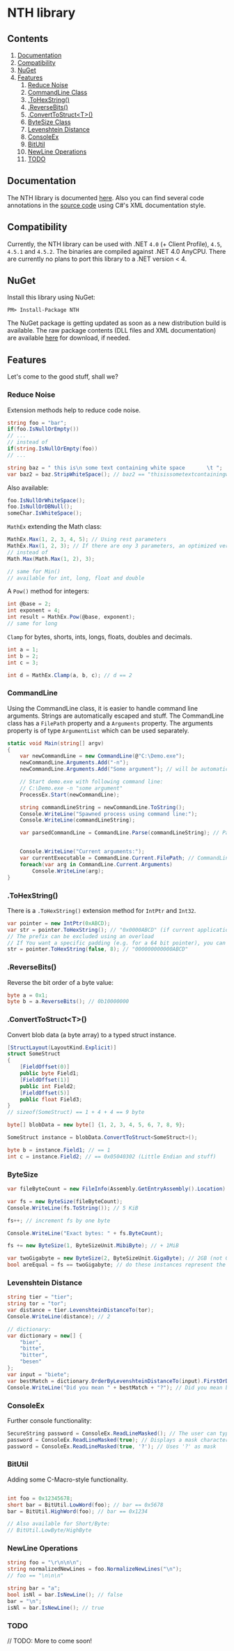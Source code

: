 NTH library
===========
## Contents
1. [Documentation](#documentation)
2. [Compatibility](#compatibility)
3. [NuGet](#nuget)
4. [Features](#features)
    1. [Reduce Noise](#reduce-noise)
    2. [CommandLine Class](#commandline)
    3. [.ToHexString()](#tohexstring)
    4. [.ReverseBits()](#reversebits)
    5. [.ConvertToStruct&lt;T&gt;()](#converttostructt)
    6. [ByteSize Class](#bytesize)
    7. [Levenshtein Distance](#levenshtein-distance)
    8. [ConsoleEx](#consoleex)
    9. [BitUtil](#bitutil)
    10. [NewLine Operations](#newline-operations)
    11. [TODO](#todo)

## Documentation
The NTH library is documented [here](https://nikeee.github.io/nth). Also you can find several code annotations in the [source code](https://github.com/nikeee/nth/tree/master/src) using C#'s XML documentation style.

## Compatibility
Currently, the NTH library can be used with .NET `4.0` (+ Client Profile), `4.5`, `4.5.1` and `4.5.2`. The binaries are compiled against .NET 4.0 AnyCPU. There are currently no plans to port this library to a .NET version < 4.

## NuGet
Install this library using NuGet:
```
PM> Install-Package NTH
```
The NuGet package is getting updated as soon as a new distribution build is available. The raw package contents (DLL files and XML documentation) are available [here](https://github.com/nikeee/nth/tree/master/dist/lib) for download, if needed.

## Features
Let's come to the good stuff, shall we?

### Reduce Noise

Extension methods help to reduce code noise.
```C#
string foo = "bar";
if(foo.IsNullOrEmpty())
// ...
// instead of
if(string.IsNullOrEmpty(foo))
// ...

string baz = " this is\n some text containing white space    	\t ";
var baz2 = baz.StripWhiteSpace(); // baz2 == "thisissometextcontainingwhitespace"
```

Also available:
```C#
foo.IsNullOrWhiteSpace();
foo.IsNullOrDBNull();
someChar.IsWhiteSpace();
```

`MathEx` extending the Math class:
```C#
MathEx.Max(1, 2, 3, 4, 5); // Using rest parameters
MathEx.Max(1, 2, 3); // If there are ony 3 parameters, an optimized version is used
// instead of
Math.Max(Math.Max(1, 2), 3);

// same for Min()
// available for int, long, float and double
```
A `Pow()` method for integers:
```C#
int @base = 2;
int exponent = 4;
int result = MathEx.Pow(@base, exponent);
// same for long
```

`Clamp` for bytes, shorts, ints, longs, floats, doubles and decimals.
```C#
int a = 1;
int b = 2;
int c = 3;

int d = MathEx.Clamp(a, b, c); // d == 2
```

### CommandLine

Using the CommandLine class, it is easier to handle command line arguments. Strings are automatically escaped and stuff.
The CommandLine class has a `FilePath` property and a `Arguments` property. The arguments property is of type `ArgumentList` which can be used separately.

```C#
static void Main(string[] argv)
{
	var newCommandLine = new CommandLine(@"C:\Demo.exe");
	newCommandLine.Arguments.Add("-n");
	newCommandLine.Arguments.Add("Some argument"); // will be automatically set in quotes

	// Start demo.exe with following command line:
	// C:\Demo.exe -n "some argument"
	ProcessEx.Start(newCommandLine);

	string commandLineString = newCommandLine.ToString();
	Console.WriteLine("Spawned process using command line:");
	Console.WriteLine(commandLineString);

	var parsedCommandLine = CommandLine.Parse(commandLineString); // Parsing functionality available


	Console.WriteLine("Current arguments:");
	var currentExecutable = CommandLine.Current.FilePath; // CommandLine.Current returns the command line of the current process
	foreach(var arg in CommandLine.Current.Arguments)
		Console.WriteLine(arg);
}
```

### .ToHexString()
There is a `.ToHexString()` extension method for `IntPtr` and `Int32`.
```C#
var pointer = new IntPtr(0xABCD);
var str = pointer.ToHexString(); // "0x0000ABCD" (if current application is running as a 32-bit process)
// The prefix can be excluded using an overload
// If You want a specific padding (e.g. for a 64 bit pointer), you can do this explicitly using an overload:
str = pointer.ToHexString(false, 8); // "000000000000ABCD"
```

### .ReverseBits()
Reverse the bit order of a byte value:
```C#
byte a = 0x1;
byte b = a.ReverseBits(); // 0b10000000
```

### .ConvertToStruct&lt;T&gt;()
Convert blob data (a byte array) to a typed struct instance.

```C#
[StructLayout(LayoutKind.Explicit)]
struct SomeStruct
{
	[FieldOffset(0)]
	public byte Field1;
	[FieldOffset(1)]
	public int Field2;
	[FieldOffset(5)]
	public float Field3;
}
// sizeof(SomeStruct) == 1 + 4 + 4 == 9 byte

byte[] blobData = new byte[] {1, 2, 3, 4, 5, 6, 7, 8, 9};

SomeStruct instance = blobData.ConvertToStruct<SomeStruct>();

byte b = instance.Field1; // == 1
int c = instance.Field2; // == 0x05040302 (Little Endian and stuff)

```

### ByteSize

```C#
var fileByteCount = new FileInfo(Assembly.GetEntryAssembly().Location).Length; // e.g. 5120

var fs = new ByteSize(fileByteCount);
Console.WriteLine(fs.ToString()); // 5 KiB

fs++; // increment fs by one byte

Console.WriteLine("Exact bytes: " + fs.ByteCount);

fs += new ByteSize(1, ByteSizeUnit.MibiByte); // + 1MiB

var twoGigabyte = new ByteSize(2, ByteSizeUnit.GigaByte); // 2GB (not GiB)
bool areEqual = fs == twoGigabyte; // do these instances represent the same byte size?
```

### Levenshtein Distance

```C#
string tier = "tier";
string tor = "tor";
var distance = tier.LevenshteinDistanceTo(tor);
Console.WriteLine(distance); // 2

// dictionary:
var dictionary = new[] {
	"bier",
	"bitte",
	"bitter",
	"besen"
};
var input = "biete";
var bestMatch = dictionary.OrderByLevenshteinDistanceTo(input).FirstOrDefault();
Console.WriteLine("Did you mean " + bestMatch + "?"); // Did you mean bitte?
```

### ConsoleEx
Further console functionality:
```C#
SecureString password = ConsoleEx.ReadLineMasked(); // The user can type in a hidden phrase. Nothing will appear in the stdout.
password = ConsoleEx.ReadLineMasked(true); // Displays a mask character for each char entered (default: '*')
password = ConsoleEx.ReadLineMasked(true, '?'); // Uses '?' as mask
```

### BitUtil
Adding some C-Macro-style functionality.
```C#

int foo = 0x12345678;
short bar = BitUtil.LowWord(foo); // bar == 0x5678
bar = BitUtil.HighWord(foo); // bar == 0x1234

// Also available for Short/Byte:
// BitUtil.LowByte/HighByte
```

### NewLine Operations
```C#
string foo = "\r\n\n\n";
string normalizedNewLines = foo.NormalizeNewLines("\n");
// foo == "\n\n\n"

string bar = "a";
bool isNl = bar.IsNewLine(); // false
bar = "\n";
isNl = bar.IsNewLine(); // true
```

### TODO
// TODO: More to come soon!
